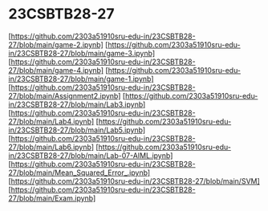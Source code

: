 
# 23CSBTB28-27
[https://github.com/2303a51910sru-edu-in/23CSBTB28-27/blob/main/game-2.ipynb]
[https://github.com/2303a51910sru-edu-in/23CSBTB28-27/blob/main/game-3.ipynb]
[https://github.com/2303a51910sru-edu-in/23CSBTB28-27/blob/main/game-4.ipynb]
[https://github.com/2303a51910sru-edu-in/23CSBTB28-27/blob/main/game-1.ipynb]
[https://github.com/2303a51910sru-edu-in/23CSBTB28-27/blob/main/Assignment2.ipynb]
[https://github.com/2303a51910sru-edu-in/23CSBTB28-27/blob/main/Lab3.ipynb]
[https://github.com/2303a51910sru-edu-in/23CSBTB28-27/blob/main/Lab4.ipynb]
[https://github.com/2303a51910sru-edu-in/23CSBTB28-27/blob/main/Lab5.ipynb]
[https://github.com/2303a51910sru-edu-in/23CSBTB28-27/blob/main/Lab6.ipynb]
[https://github.com/2303a51910sru-edu-in/23CSBTB28-27/blob/main/Lab-07-AIML.ipynb]
[https://github.com/2303a51910sru-edu-in/23CSBTB28-27/blob/main/Mean_Squared_Error_.ipynb]
[https://github.com/2303a51910sru-edu-in/23CSBTB28-27/blob/main/SVM]
[https://github.com/2303a51910sru-edu-in/23CSBTB28-27/blob/main/Exam.ipynb]

